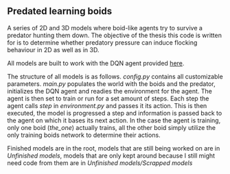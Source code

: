 ## Predated learning boids

A series of 2D and 3D models where boid-like agents try to survive a predator hunting them down. The objective of the thesis this code is written for is to determine whether predatory pressure can induce flocking behaviour in 2D as well as in 3D.

All models are built to work with the DQN agent provided [here](https://github.com/keras-rl/keras-rl). 

The structure of all models is as follows. *config.py* contains all customizable parameters. *main.py* populates the world with the boids and the predator, initializes the DQN agent and readies the environment for the agent. The agent is then set to train or run for a set amount of steps. Each step the agent calls *step* in *environment.py* and passes it its action. This is then executed, the model is progressed a step and information is passed back to the agent on which it bases its next action. In the case the agent is training, only one boid (*the_one*) actually trains, all the other boid simply utilize the only training boids network to determine their actions.

Finished models are in the root, models that are still being worked on are in *Unfinished models*, models that are only kept around because I still might need code from them are in *Unfinished models/Scrapped models*
